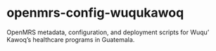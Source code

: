 # openmrs-config-wuqukawoq
OpenMRS metadata, configuration, and deployment scripts for Wuqu’ Kawoq’s healthcare programs in Guatemala.
